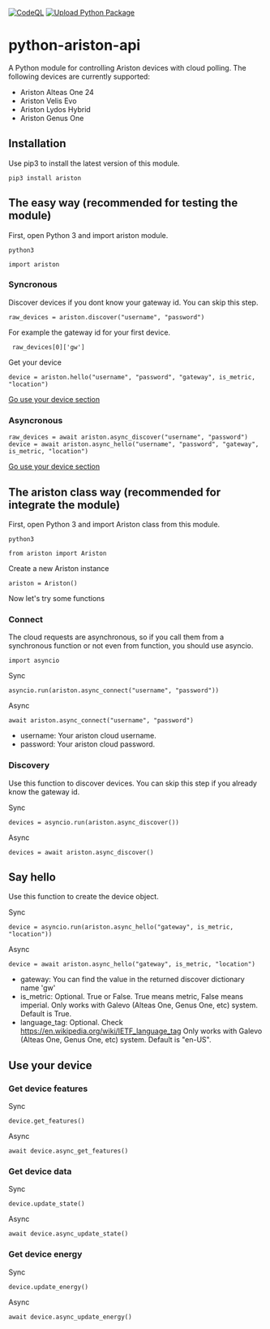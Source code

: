 [![CodeQL](https://github.com/fustom/python-ariston-api/actions/workflows/codeql.yml/badge.svg)](https://github.com/fustom/python-ariston-api/actions/workflows/codeql.yml) [![Upload Python Package](https://github.com/fustom/python-ariston-api/actions/workflows/python-publish.yml/badge.svg)](https://github.com/fustom/python-ariston-api/actions/workflows/python-publish.yml)

# python-ariston-api
A Python module for controlling Ariston devices with cloud polling.
The following devices are currently supported:
- Ariston Alteas One 24
- Ariston Velis Evo
- Ariston Lydos Hybrid
- Ariston Genus One

## Installation
Use pip3 to install the latest version of this module.
```
pip3 install ariston
```

## The easy way (recommended for testing the module)
First, open Python 3 and import ariston module.
```
python3
```
```python3
import ariston
```
### Syncronous
Discover devices if you dont know your gateway id. You can skip this step.
```python3
raw_devices = ariston.discover("username", "password")
```
For example the gateway id for your first device.
```python3
 raw_devices[0]['gw']
```
Get your device
```python3
device = ariston.hello("username", "password", "gateway", is_metric, "location")
```
[Go use your device section](https://github.com/fustom/python-ariston-api#use-your-device)
### Asyncronous
```python3
raw_devices = await ariston.async_discover("username", "password")
device = await ariston.async_hello("username", "password", "gateway", is_metric, "location")
```
[Go use your device section](https://github.com/fustom/python-ariston-api#use-your-device)
## The ariston class way (recommended for integrate the module)
First, open Python 3 and import Ariston class from this module.
```
python3
```
```python3
from ariston import Ariston
```
Create a new Ariston instance
```python3
ariston = Ariston()
```
Now let's try some functions

### Connect
The cloud requests are asynchronous, so if you call them from a synchronous function or not even from function, you should use asyncio.
```python3
import asyncio
```

Sync
```python3
asyncio.run(ariston.async_connect("username", "password"))
```
Async
```python3
await ariston.async_connect("username", "password")
```
- username: Your ariston cloud username.
- password: Your ariston cloud password.

### Discovery
Use this function to discover devices. You can skip this step if you already know the gateway id.

Sync
```python3
devices = asyncio.run(ariston.async_discover())
```
Async
```python3
devices = await ariston.async_discover()
```

## Say hello
Use this function to create the device object.

Sync
```python3
device = asyncio.run(ariston.async_hello("gateway", is_metric, "location"))
```
Async
```python3
device = await ariston.async_hello("gateway", is_metric, "location")
```
- gateway: You can find the value in the returned discover dictionary name 'gw'
- is_metric: Optional. True or False. True means metric, False means imperial. Only works with Galevo (Alteas One, Genus One, etc) system. Default is True.
- language_tag: Optional. Check https://en.wikipedia.org/wiki/IETF_language_tag Only works with Galevo (Alteas One, Genus One, etc) system. Default is "en-US".

## Use your device
### Get device features
Sync
```python3
device.get_features()
```
Async
```python3
await device.async_get_features()
```
### Get device data
Sync
```python3
device.update_state()
```
Async
```python3
await device.async_update_state()
```
### Get device energy
Sync
```python3
device.update_energy()
```
Async
```python3
await device.async_update_energy()
```
